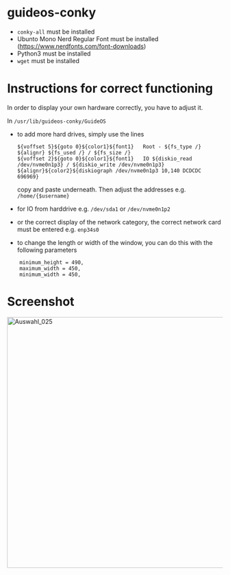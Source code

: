 # guideos-conky

- `conky-all` must be installed
- Ubunto Mono Nerd Regular Font must be installed (https://www.nerdfonts.com/font-downloads)
- Python3 must be installed
- `wget` must be installed

# Instructions for correct functioning

In order to display your own hardware correctly, you have to adjust it.

In `/usr/lib/guideos-conky/GuideOS`

- to add more hard drives, simply use the lines

  ```
  ${voffset 5}${goto 0}${color1}${font1}   Root - ${fs_type /} ${alignr} ${fs_used /} / ${fs_size /}  
  ${voffset 2}${goto 0}${color1}${font1}   IO ${diskio_read /dev/nvme0n1p3} / ${diskio_write /dev/nvme0n1p3} ${alignr}${color2}${diskiograph /dev/nvme0n1p3 10,140 DCDCDC 696969}  
  ```
  copy and paste underneath. Then adjust the addresses e.g. `/home/{$username}`

- for IO from harddrive e.g. `/dev/sda1` or `/dev/nvme0n1p2`

- or the correct display of the network category, the correct network card must be entered e.g. `enp34s0`

- to change the length or width of the window, you can do this with the following parameters

```
  	minimum_height = 490,
	maximum_width = 450,
	minimum_width = 450,
```


# Screenshot

<img width="658" height="585" alt="Auswahl_025" src="https://github.com/user-attachments/assets/93972d00-d3d1-4f94-8df5-d6b2a95add63" />
